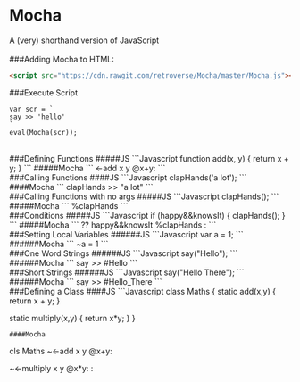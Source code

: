 # Mocha
A (very) shorthand version of JavaScript
<br>
<br>
###Adding Mocha to HTML:
```HTML
<script src="https://cdn.rawgit.com/retroverse/Mocha/master/Mocha.js"></script>
```

###Execute Script
```
var scr = `
say >> 'hello'
`
eval(Mocha(scr));
```

<br>
###Defining Functions
#####JS
```Javascript
function add(x, y) {
  return x + y;
}
```
#####Mocha
```
<-add x y
  @x+y:
```

<br>
###Calling Functions
####JS
```Javascript
clapHands('a lot');
```
####Mocha
```
clapHands >> "a lot"
```

<br>
###Calling Functions with no args
#####JS
```Javascript
clapHands();
```
#####Mocha
```
%clapHands
```

<br>
###Conditions
#####JS
```Javascript
if (happy&&knowsIt) {
  clapHands();
}
```
#####Mocha
```
?? happy&&knowsIt
%clapHands :
```

<br>
###Setting Local Variables
######JS
```Javascript
var a = 1;
```
######Mocha
```
~a = 1
```

<br>
###One Word Strings
######JS
```Javascript
say("Hello");
```
######Mocha
```
say >> #Hello
```

<br>
###Short Strings
######JS
```Javascript
say("Hello There");
```
######Mocha
```
say >> #Hello_There
```

<br>
###Defining a Class
####JS
```Javascript
class Maths {
  static add(x,y) {
    return x + y;
  }
  
  static multiply(x,y) {
    return x*y;
  }
}
```
####Mocha
```
cls Maths
  ~<-add x y
    @x+y:
  
  ~<-multiply x y
    @x*y:
:
```
